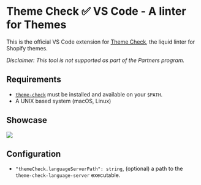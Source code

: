 # Theme Check ✅ VS Code - A linter for Themes

This is the official VS Code extension for [Theme Check][tc], the liquid linter for Shopify themes.

_Disclaimer: This tool is not supported as part of the Partners program._

## Requirements

- [`theme-check`][tc] must be installed and available on your `$PATH`.
- A UNIX based system (macOS, Linux)

## Showcase

![](https://screenshot.click/04-49-aj5z0-x6wvr.png)

## Configuration

- `"themeCheck.languageServerPath": string`, (optional) a path to the `theme-check-language-server` executable.

[tc]: //github.com/Shopify/theme-check
